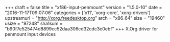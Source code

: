 +++
draft = false
title = "xf86-input-penmount"
version = "1.5.0-10"
date = "2016-11-17T09:07:06"
categories = ['x11', 'xorg-core', 'xorg-drivers']
upstreamurl = "http://xorg.freedesktop.org"
arch = "x86_64"
size = "19460"
usize = "97248"
sha1sum = "b90f7e525474d8899cc52daa306cd32cdc3e0ebf"
+++
X.Org driver for penmount input devices